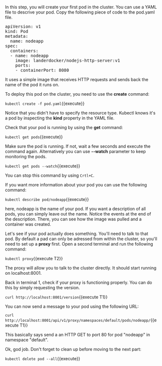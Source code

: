 In this step, you will create your first pod in the cluster. You can use a YAML file to descrive your pod.
Copy the following piece of code to the pod.yaml file.

<pre class="file"
  data-filename="./pod.yaml"
  data-target="replace">
apiVersion: v1
kind: Pod
metadata:
  name: nodeapp
spec:
  containers:
  - name: nodeapp
    image: landerdocker/nodejs-http-server:v1
    ports:
    - containerPort: 8080
</pre>

It uses a simple image that receives HTTP requests and sends back the name of the pod it runs on.

To deploy this pod on the cluster, you need to use the **create** command:

`kubectl create -f pod.yaml`{{execute}}

Notice that you didn't have to specify the resource type. Kubectl knows it's a pod by inspecting the **kind** property in the YAML file.

Check that your pod is running by using the **get** command:

`kubectl get pods`{{execute}}

Make sure the pod is running. If not, wait a few seconds and execute the command again. Alternatively you can use **--watch** parameter to keep monitoring the pods.

`kubectl get pods --watch`{{execute}}

You can stop this command by using `Crtl+C`.

If you want more information about your pod you can use the following command:

`kubectl describe pod/nodeapp`{{execute}}

here, nodeapp is the name of your pod. If you want a description of all pods, you can simply leave out the name. Notice the events at the end of the description. There, you can see how the image was pulled and a container was created.

Let's see if your pod actually does something. You'll need to talk to that pod. By default a pad can only be adressed from within the cluster, so you'll need to set up a **proxy** first.
Open a second terminal and run the following command:

`kubectl proxy`{{execute T2}}

The proxy will allow you to talk to the cluster directly. It should start running on localhost:8001.

Back in terminal 1, check if your proxy is functioning properly. You can do this by simply requesting the version.

`curl http://localhost:8001/version`{{execute T1}}

You can now send a message to your pod using the following URL:

`curl http://localhost:8001/api/v1/proxy/namespaces/default/pods/nodeapp/`{{execute T1}}

This basically says send a an HTTP GET to port 80 for pod "nodeapp" in namespace "default".

Ok, god job. Don't forget to clean up before moving to the next part:

`kubectl delete pod --all`{{execute}}